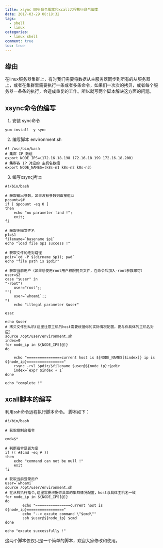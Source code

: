 ```yaml
---
title: xsync 同步命令脚本和xcall远程执行命令脚本
date: 2017-03-29 00:18:32
tags: 
  - shell 
  - linux
categories: 
  - linux shell
comment: true
toc: true
---
```

## 缘由
在linux服务器集群上，有时我们需要将数据从主服务器同步到所有的从服务器上，或者在集群里需要执行一条或者多条命令，如果们一次次的拷贝，或者每个服务器一条条的执行，会造成重复的工作。所以就写两个脚本解决这方面的问题。
## xsync命令的编写
1. 安装 sync命令
```
yum install -y sync
```
2. 编写脚本 environment.sh
```
#! /usr/bin/bash
# 集群 IP 数组
export NODE_IPS=(172.16.18.198 172.16.18.199 172.16.18.200)
# 集群各 IP 对应的 主机名数组
export NODE_NAMES=(k8s-n1 k8s-n2 k8s-n3)
```
3. 编写xsyncj考本
```
#!/bin/bash

# 获取输出参数，如果没有参数则直接返回
pcount=$#
if [ $pcount -eq 0 ]
then
    echo "no parameter find !";
    exit;
fi

# 获取传输文件名
p1=$1
filename=`basename $p1`
echo "load file $p1 success !"

# 获取文件的绝对路径
pdir=`cd -P $(dirname $p1); pwd`
echo "file path is $pdir"

# 获取当前用户（如果想使用root用户权限拷贝文件，在命令后加入-root参数即可）
user=$2
case "$user" in
"-root")
    user="root";;
"")
    user=`whoami`;;
*)
    echo "illegal parameter $user"
    
esac

echo $user
# 拷贝文件到从机(这里注意主机的host需要根据你的实际情况配置，要与你具体的主机名对应)
source /opt/user/environment.sh
index=0
for node_ip in ${NODE_IPS[@]}
do 
    
    echo "================current host is ${NODE_NAMES[$index]} ip is ${node_ip}================="
    rsync -rvl $pdir/$filename $user@${node_ip}:$pdir
    index=`expr $index + 1`
done

echo "complete !"

```

## xcall脚本的编写
利用ssh命令远程执行脚本命令。
脚本如下：
```
#!/bin/bash

# 获取控制台指令

cmd=$*

# 判断指令是否为空
if (( #$cmd -eq # ))
then
    echo "command can not be null !"
    exit
fi

# 获取当前登录用户
user=`whoami`
source /opt/user/environment.sh
# 在从机执行指令,这里需要根据你具体的集群情况配置，host与具体主机名一致
for node_ip in ${NODE_IPS[@]}
do
        echo "================current host is ${node_ip}================="
        echo "--> excute command \"$cmd\""
        ssh $user@${node_ip} $cmd
done

echo "excute successfully !"
```
这两个脚本仅仅只是一个简单的脚本，欢迎大家修改和使用。
 

